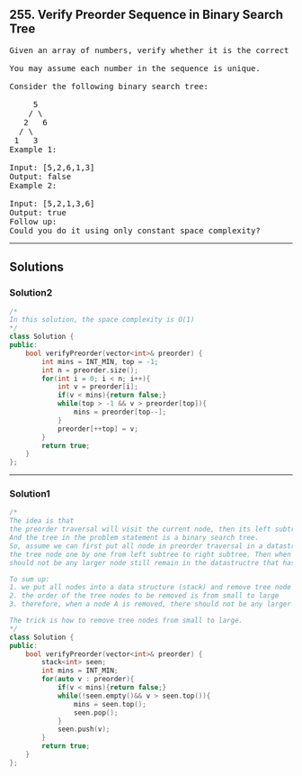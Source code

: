 ## 255. Verify Preorder Sequence in Binary Search Tree
<pre>
Given an array of numbers, verify whether it is the correct preorder traversal sequence of a binary search tree.

You may assume each number in the sequence is unique.

Consider the following binary search tree: 

     5
    / \
   2   6
  / \
 1   3
Example 1:

Input: [5,2,6,1,3]
Output: false
Example 2:

Input: [5,2,1,3,6]
Output: true
Follow up:
Could you do it using only constant space complexity?
</pre>

----------------------------------------------------------

## Solutions

### Solution2
```c++
/*
In this solution, the space complexity is O(1)
*/
class Solution {
public:
    bool verifyPreorder(vector<int>& preorder) {
        int mins = INT_MIN, top = -1;
        int n = preorder.size();
        for(int i = 0; i < n; i++){
            int v = preorder[i];
            if(v < mins){return false;}
            while(top > -1 && v > preorder[top]){
                mins = preorder[top--];
            }
            preorder[++top] = v;
        }
        return true;
    }
};
```
----------------------------------------------------------
### Solution1

```c++
/*
The idea is that
the preorder traversal will visit the current node, then its left subtree, then its right subtree,
And the tree in the problem statement is a binary search tree. 
So, assume we can first put all node in preorder traversal in a datastructure and remove 
the tree node one by one from left subtree to right subtree. Then when a node is removed, there 
should not be any larger node still remain in the datastructre that has not been romoved. 

To sum up:
1. we put all nodes into a data structure (stack) and remove tree node one at a time
2. the order of the tree nodes to be removed is from small to large
3. therefore, when a node A is removed, there should not be any larger node still remain in the data structure

The trick is how to remove tree nodes from small to large.
*/
class Solution {
public:
    bool verifyPreorder(vector<int>& preorder) {
        stack<int> seen;
        int mins = INT_MIN;
        for(auto v : preorder){
            if(v < mins){return false;}
            while(!seen.empty()&& v > seen.top()){
                mins = seen.top();
                seen.pop();
            }
            seen.push(v);
        }
        return true;
    }
};

```

